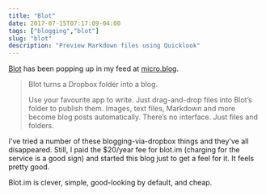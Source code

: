 ```yaml
---
title: "Blot"
date: 2017-07-15T07:17:09-04:00
tags: ["blogging","blot"]
slug: "blot"
description: "Preview Markdown files using Quicklook"
---
```



[Blot][1] has been popping up in my feed at [micro.blog][2].

> Blot turns a Dropbox folder into a blog.
> 
> Use your favourite app to write. Just drag-and-drop files into Blot’s folder to publish them. Images, text files, Markdown and more become blog posts automatically. There’s no interface. Just files and folders.

I've tried a number of these blogging-via-dropbox things and they've all disappeared. Still, I paid the $20/year fee for blot.im (charging for the service is a good sign) and started this blog just to get a feel for it. It feels pretty good. 

Blot.im is clever, simple, good-looking by default, and cheap.

[1]:	https://blot.im
[2]:	https://micro.blog
